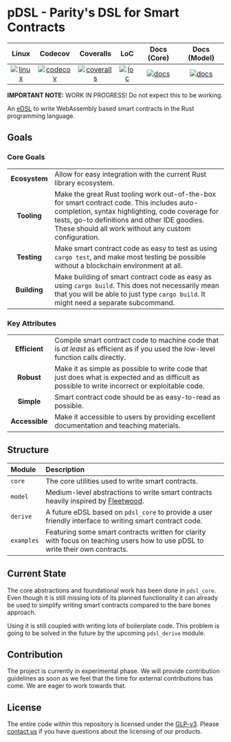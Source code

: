 # pDSL - Parity's DSL for Smart Contracts

| Linux              | Codecov              | Coveralls              | LoC              | Docs (Core)       | Docs (Model)      |
|:------------------:|:--------------------:|:----------------------:|:----------------:|:-----------------:|:-----------------:|
| [![linux][A1]][A2] | [![codecov][C1]][C2] | [![coveralls][D1]][D2] | [![loc][E1]][E2] | [![docs][F1]][F2] | [![docs][G1]][G2] |

[A1]: https://travis-ci.org/Robbepop/pdsl.svg?branch=master
[A2]: https://travis-ci.org/Robbepop/pdsl

[C1]: https://codecov.io/gh/Robbepop/pdsl/branch/master/graph/badge.svg
[C2]: https://codecov.io/gh/Robbepop/pdsl/branch/master

[D1]: https://coveralls.io/repos/github/Robbepop/pdsl/badge.svg?branch=master
[D2]: https://coveralls.io/github/Robbepop/pdsl?branch=master

[E1]: https://tokei.rs/b1/github/Robbepop/pdsl?category=code
[E2]: https://github.com/Aaronepower/tokei#badges

[F1]: https://img.shields.io/badge/docs-nightly-black.svg
[F2]: https://robbepop.github.io/pdsl/pdsl_core/index.html

[G1]: https://img.shields.io/badge/docs-nightly-purple.svg
[G2]: https://robbepop.github.io/pdsl/pdsl_model/index.html

**IMPORTANT NOTE:** WORK IN PROGRESS! Do not expect this to be working.

An [eDSL](https://wiki.haskell.org/Embedded_domain_specific_language) to write WebAssembly based smart contracts in the Rust programming language.

## Goals

### Core Goals

| | |
|:-:|:-|
| **Ecosystem** | Allow for easy integration with the current Rust library ecosystem. |
| **Tooling** | Make the great Rust tooling work out-of-the-box for smart contract code. This includes auto-completion, syntax highlighting, code coverage for tests, go-to definitions and other IDE goodies. These should all work without any custom configuration. |
| **Testing** | Make smart contract code as easy to test as using `cargo test`, and make most testing be possible without a blockchain environment at all. |
| **Building** | Make building of smart contract code as easy as using `cargo build`. This does not necessarily mean that you will be able to just type `cargo build`. It might need a separate subcommand. |

### Key Attributes

| | |
|:-:|:-|
| **Efficient** | Compile smart contract code to machine code that is _at least_ as efficient as if you used the low-level function calls directly. |
| **Robust** | Make it as simple as possible to write code that just does what is expected and as difficult as possible to write incorrect or exploitable code. |
| **Simple** | Smart contract code should be as easy-to-read as possible. |
| **Accessible** | Make it accessible to users by providing excellent documentation and teaching materials. |

## Structure

| Module | Description |
|:-------|:------------|
| `core` | The core utilities used to write smart contracts. |
| `model` | Medium-level abstractions to write smart contracts heavily inspired by [Fleetwood](https://github.com/paritytech/fleetwood). |
| `derive` | A future eDSL based on `pdsl_core` to provide a user friendly interface to writing smart contract code. |
| `examples` | Featuring some smart contracts written for clarity with focus on teaching users how to use pDSL to write their own contracts. |

## Current State

The core abstractions and foundational work has been done in `pdsl_core`.
Even though it is still missing lots of its planned functionality it can already be used to simplify writing smart contracts compared to the bare bones approach.

Using it is still coupled with writing lots of boilerplate code.
This problem is going to be solved in the future by the upcoming `pdsl_derive` module.

## Contribution

The project is currently in experimental phase. We will provide contribution guidelines as soon as we feel that the time for external contributions has come. We are eager to work towards that.

## License

The entire code within this repository is licensed under the [GLP-v3](LICENSE). Please [contact us](https://www.parity.io/contact/) if you have questions about the licensing of our products.
